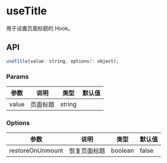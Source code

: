 # useTitle

用于设置页面标题的 Hook。

## API

```javascript
useTitle(value: string, options?: object);
```

### Params

| 参数    | 说明                                         | 类型                   | 默认值 |
|---------|----------------------------------------------|------------------------|--------|
| value | 页面标题  | string  |       |


### Options

| 参数  | 说明                     | 类型   | 默认值 |
|-------|--------------------------|--------|--------|
| restoreOnUnmount | 恢复页面标题 | boolean | false |